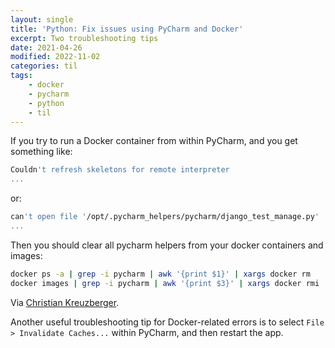 ```yaml
---
layout: single
title: 'Python: Fix issues using PyCharm and Docker'
excerpt: Two troubleshooting tips
date: 2021-04-26
modified: 2022-11-02
categories: til
tags:
    - docker
    - pycharm
    - python
    - til
---
```


If you try to run a Docker container from within PyCharm, and you get something like:

```bash
Couldn't refresh skeletons for remote interpreter
...
```

or:

```bash
can't open file '/opt/.pycharm_helpers/pycharm/django_test_manage.py'
...
```

Then you should clear all pycharm helpers from your docker containers and images:

```bash
docker ps -a | grep -i pycharm | awk '{print $1}' | xargs docker rm
docker images | grep -i pycharm | awk '{print $3}' | xargs docker rmi
```

Via [Christian Kreuzberger](https://chkr.at/wordpress/?p=227).

Another useful troubleshooting tip for Docker-related errors is
to select `File > Invalidate Caches...` within PyCharm, and then restart the app.
